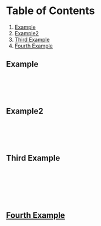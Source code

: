 # Table of Contents
1. [Example](#example)
2. [Example2](#example2)
3. [Third Example](#third-example)
4. [Fourth Example](#fourth-examplehttpwwwfourthexamplecom)


## Example
```text





```
## Example2
```text





```
## Third Example
```text







```
## [Fourth Example](http://www.fourthexample.com) 
```text






```